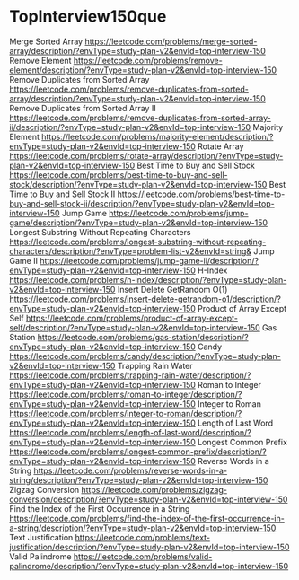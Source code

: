 # TopInterview150que
Merge Sorted Array  https://leetcode.com/problems/merge-sorted-array/description/?envType=study-plan-v2&envId=top-interview-150
Remove Element  https://leetcode.com/problems/remove-element/description/?envType=study-plan-v2&envId=top-interview-150
Remove Duplicates from Sorted Array  https://leetcode.com/problems/remove-duplicates-from-sorted-array/description/?envType=study-plan-v2&envId=top-interview-150
Remove Duplicates from Sorted Array II  https://leetcode.com/problems/remove-duplicates-from-sorted-array-ii/description/?envType=study-plan-v2&envId=top-interview-150
Majority Element  https://leetcode.com/problems/majority-element/description/?envType=study-plan-v2&envId=top-interview-150
 Rotate Array  https://leetcode.com/problems/rotate-array/description/?envType=study-plan-v2&envId=top-interview-150
 Best Time to Buy and Sell Stock  https://leetcode.com/problems/best-time-to-buy-and-sell-stock/description/?envType=study-plan-v2&envId=top-interview-150
 Best Time to Buy and Sell Stock II  https://leetcode.com/problems/best-time-to-buy-and-sell-stock-ii/description/?envType=study-plan-v2&envId=top-interview-150
 Jump Game  https://leetcode.com/problems/jump-game/description/?envType=study-plan-v2&envId=top-interview-150
 Longest Substring Without Repeating Characters  https://leetcode.com/problems/longest-substring-without-repeating-characters/description/?envType=problem-list-v2&envId=string&
  Jump Game II  https://leetcode.com/problems/jump-game-ii/description/?envType=study-plan-v2&envId=top-interview-150
H-Index  https://leetcode.com/problems/h-index/description/?envType=study-plan-v2&envId=top-interview-150
 Insert Delete GetRandom O(1)  https://leetcode.com/problems/insert-delete-getrandom-o1/description/?envType=study-plan-v2&envId=top-interview-150
 Product of Array Except Self  https://leetcode.com/problems/product-of-array-except-self/description/?envType=study-plan-v2&envId=top-interview-150
 Gas Station  https://leetcode.com/problems/gas-station/description/?envType=study-plan-v2&envId=top-interview-150
 Candy  https://leetcode.com/problems/candy/description/?envType=study-plan-v2&envId=top-interview-150
  Trapping Rain Water  https://leetcode.com/problems/trapping-rain-water/description/?envType=study-plan-v2&envId=top-interview-150
   Roman to Integer   https://leetcode.com/problems/roman-to-integer/description/?envType=study-plan-v2&envId=top-interview-150 
   Integer to Roman  https://leetcode.com/problems/integer-to-roman/description/?envType=study-plan-v2&envId=top-interview-150
    Length of Last Word  https://leetcode.com/problems/length-of-last-word/description/?envType=study-plan-v2&envId=top-interview-150
    Longest Common Prefix  https://leetcode.com/problems/longest-common-prefix/description/?envType=study-plan-v2&envId=top-interview-150
    Reverse Words in a String  https://leetcode.com/problems/reverse-words-in-a-string/description/?envType=study-plan-v2&envId=top-interview-150
    Zigzag Conversion  https://leetcode.com/problems/zigzag-conversion/description/?envType=study-plan-v2&envId=top-interview-150
    Find the Index of the First Occurrence in a String  https://leetcode.com/problems/find-the-index-of-the-first-occurrence-in-a-string/description/?envType=study-plan-v2&envId=top-interview-150
    Text Justification  https://leetcode.com/problems/text-justification/description/?envType=study-plan-v2&envId=top-interview-150
    Valid Palindrome  https://leetcode.com/problems/valid-palindrome/description/?envType=study-plan-v2&envId=top-interview-150
   
   


